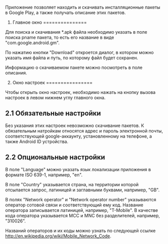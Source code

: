 Приложение позволяет находить и скачивать инсталляционные пакеты в Google Play, а также получать описание этих пакетов.

1. Главное окно
===============

Для поиска и скачивания *.apk файла необходимо указать в поле поиска pname пакета, то есть его название в виде "com.google.android.gm".

По нажатию кнопки "Download" откроется диалог, в котором можно указать имя файла  и путь, по которому файл будет сохранен.

Информацию о скачиваемом пакете можно посмотреть в поле описания.


2. Окно настроек
================

Чтобы открыть окно настроек, необходимо нажать на кнопку вызова настроек в левом нижнем углу главного окна.

2.1 Обязательные настройки
--------------------------

Без указания этих настроек невозможно скачивание пакетов. К обязательным натройкам относятся адрес и пароль электронной почты, соответствующей google-аккаунту, установленному на телефоне, а также Android ID устройства.

2.2  Опциональные настройки
---------------------------

В поле "Language" можно указать язык локализации приложения в формате ISO 639-1, например, "en".

В поле "Country" указывается страна, на территории которой отсылается запрос,  латиницей и заглавными буквами, например, "GB".

В полях "Network operator" и "Network operator number" указываются оператор сотовой связи и соответствующий ему код. Название оператора записывается латиницей, например, "T-Mobile". В качестве кода оператора указывается MCC и MNC без разделителей, например, "310026".

Названий операторов и их коды можно узнать по следующей ссылке http://en.wikipedia.org/wiki/Mobile_Network_Code.
